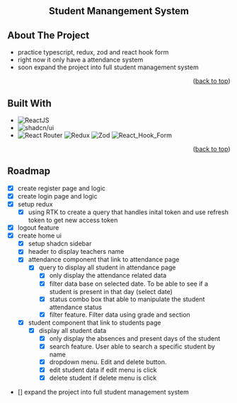 <a id="readme-top"></a>
<br />

<div align="center">
  <h2 align="center">Student Manangement System</h2>
</div>

<!-- ABOUT THE PROJECT -->

## About The Project

-   practice typescript, redux, zod and react hook form
-   right now it only have a attendance system
-   soon expand the project into full student management system

<p align="right">(<a href="#readme-top">back to top</a>)</p>

## Built With

-   ![ReactJS](https://img.shields.io/badge/REACTJS-61DAFB?style=for-the-badge&logo=react&logoColor=black)
-   ![shadcn/ui](https://img.shields.io/badge/SHADCN.UI-000000?style=for-the-badge)
-   ![React Router](https://img.shields.io/badge/REACT--ROUTER--DOM-CA4245?style=for-the-badge&logo=react-router&logoColor=white)
    ![Redux](https://img.shields.io/badge/REDUX-764ABC?style=for-the-badge&logo=redux&logoColor=black)
    ![Zod](https://img.shields.io/badge/ZOD-3E67B1?style=for-the-badge&logo=zod&logoColor=black)
    ![React_Hook_Form](https://img.shields.io/badge/REACT_HOOK_FORM-EC5990?style=for-the-badge&logo=reacthookform&logoColor=black)

<p align="right">(<a href="#readme-top">back to top</a>)</p>

## Roadmap

-   [x] create register page and logic
-   [x] create login page and logic
-   [x] setup redux
    -   [x] using RTK to create a query that handles inital token and use refresh token to get new access token
-   [x] logout feature
-   [x] create home ui
    -   [x] setup shadcn sidebar
    -   [x] header to display teachers name
    -   [x] attendance component that link to attendance page
        -   [x] query to display all student in attendance page
            -   [x] only display the attendance related data
            -   [x] filter data base on selected date. To be able to see if a student is present in that day (select date)
            -   [x] status combo box that able to manipulate the student attendance status
            -   [x] filter feature. Filter data using grade and section
    -   [x] student component that link to students page
        -   [x] display all student data
            -   [x] only display the absences and present days of the student
            -   [x] search feature. User able to search a specific student by name
            -   [x] dropdown menu. Edit and delete button.
            -   [x] edit student data if edit menu is click
            -   [x] delete student if delete menu is click
-   [] expand the project into full student management system
